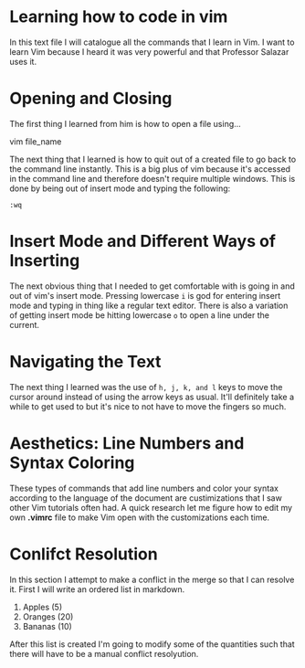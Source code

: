 # Learning how to code in vim
In this text file I will catalogue all the commands that I learn in Vim. I want to learn Vim because I heard it was very powerful and that Professor Salazar uses it.

# Opening and Closing
The first thing I learned from him is how to open a file using... 

vim file_name

The next thing that I learned is how to quit out of a created file to go back to the command line instantly. This is a big plus of vim because it's accessed in the command line and therefore doesn't require multiple windows.
This is done by being out of insert mode and typing the following:

`:wq`

# Insert Mode and Different Ways of Inserting
The next obvious thing that I needed to get comfortable with is going in and out of vim's insert mode. Pressing lowercase `i` is god for entering insert mode and typing in thing like a regular text editor. There is also a variation of getting insert mode be hitting lowercase `o` to open a line under the current.

# Navigating the Text
The next thing I learned was the use of ` h, j, k, and l ` keys to move the cursor around instead of using the arrow keys as usual. It'll definitely take a while to get used to but it's nice to not have to move the fingers so much.

# Aesthetics: Line Numbers and Syntax Coloring
These types of commands that add line numbers and color your syntax according to the language of the document are custimizations that I saw other Vim tutorials often had. A quick research let me figure how to edit my own **.vimrc** file to make Vim open with the customizations each time.

# Conlifct Resolution
In this section I attempt to make a conflict in the merge so that I can resolve it. First I will write an ordered list in markdown.

1. Apples (5)
2. Oranges (20)
3. Bananas (10)

After this list is created I'm going to modify some of the quantities such that there will have to be a manual conflict resolyution.
